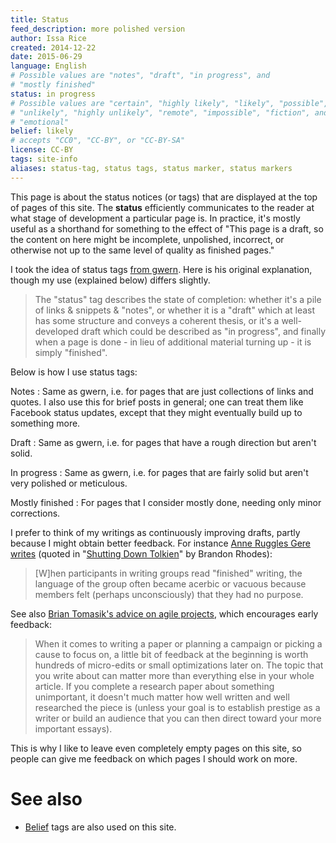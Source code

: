 ```yaml
---
title: Status
feed_description: more polished version
author: Issa Rice
created: 2014-12-22
date: 2015-06-29
language: English
# Possible values are "notes", "draft", "in progress", and
# "mostly finished"
status: in progress
# Possible values are "certain", "highly likely", "likely", "possible",
# "unlikely", "highly unlikely", "remote", "impossible", "fiction", and
# "emotional"
belief: likely
# accepts "CC0", "CC-BY", or "CC-BY-SA"
license: CC-BY
tags: site-info
aliases: status-tag, status tags, status marker, status markers
---
```


This page is about the status notices (or tags) that are displayed at
the top of pages of this site.  The **status** efficiently communicates
to the reader at what stage of development a particular page is.  In
practice, it's mostly useful as a shorthand for something to the effect
of "This page is a draft, so the content on here might be incomplete,
unpolished, incorrect, or otherwise not up to the same level of quality
as finished pages."

I took the idea of status tags [from gwern][gw st].  Here is his
original explanation, though my use (explained below) differs slightly.

[gw st]: http://www.gwern.net/About#belief-tags

> The "status" tag describes the state of completion: whether it's a
> pile of links & snippets & "notes", or whether it is a "draft" which
> at least has some structure and conveys a coherent thesis, or it's a
> well-developed draft which could be described as "in progress", and
> finally when a page is done - in lieu of additional material turning
> up - it is simply "finished".

Below is how I use status tags:

Notes
:    Same as gwern, i.e. for pages that are just collections of links
and quotes.  I also use this for brief posts in general; one can treat
them like Facebook status updates, except that they might eventually
build up to something more.

Draft
:    Same as gwern, i.e. for pages that have a rough direction but
aren't solid.

In progress
:    Same as gwern, i.e. for pages that are fairly solid but aren't very
polished or meticulous.

Mostly finished
:    For pages that I consider mostly done, needing only minor
corrections.

I prefer to think of my writings as continuously improving drafts, partly because I might obtain better feedback.
For instance [Anne Ruggles Gere writes][arg] (quoted in "[Shutting Down Tolkien]" by Brandon Rhodes):

[arg]: https://books.google.com/books?id=4NPCUmKBxO8C&lpg=PA75&ots=VBeEGQ5hyM&dq=anne%20ruggles%20gere%20when%20participants%20in%20writing%20groups%20read%20finished%20writing&pg=PA75#v=onepage&q=anne%20ruggles%20gere%20when%20participants%20in%20writing%20groups%20read%20finished%20writing&f=false
[Shutting Down Tolkien]: http://rhodesmill.org/brandon/slides/2014-08-pygotham/#anne-ruggles-gere

> [W]hen participants in writing groups read "finished" writing, the
> language of the group often became acerbic or vacuous because members
> felt (perhaps unconsciously) that they had no purpose.

See also [Brian Tomasik's advice on agile projects](http://reducing-suffering.org/random-ideas-and-suggestions/#Agile_projects), which encourages early feedback:

> When it comes to writing a paper or planning a campaign or picking a
> cause to focus on, a little bit of feedback at the beginning is worth
> hundreds of micro-edits or small optimizations later on. The topic
> that you write about can matter more than everything else in your
> whole article. If you complete a research paper about something
> unimportant, it doesn't much matter how well written and well
> researched the piece is (unless your goal is to establish prestige as
> a writer or build an audience that you can then direct toward your
> more important essays).

This is why I like to leave even completely empty pages on this site, so people can give me feedback on which pages I should work on more.

# See also

- [Belief]() tags are also used on this site.
